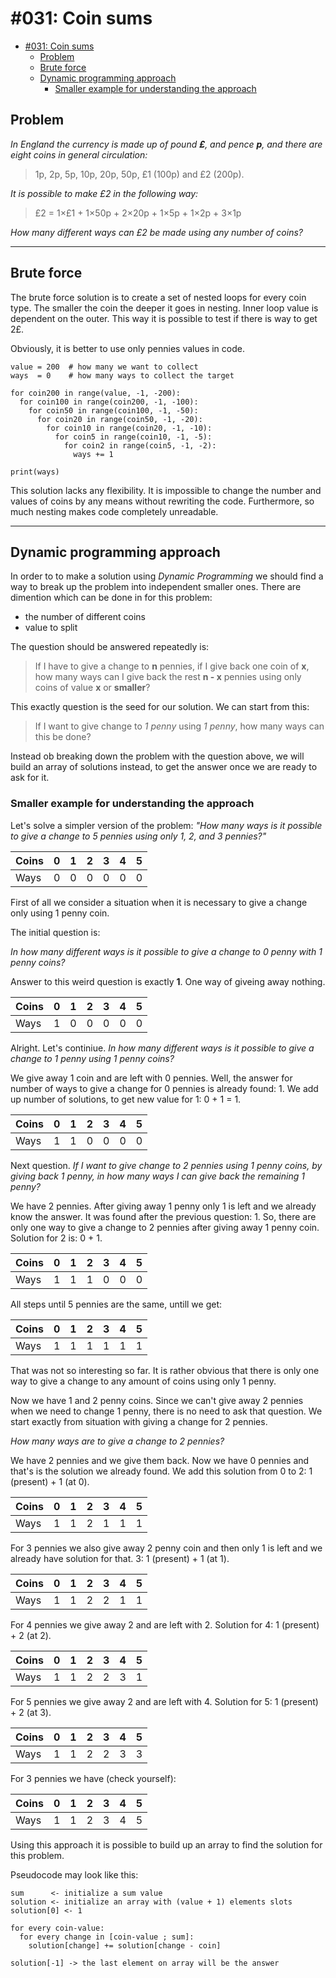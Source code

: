 # #031: Coin sums

- [#031: Coin sums](#031-coin-sums)
  - [Problem](#problem)
  - [Brute force](#brute-force)
  - [Dynamic programming approach](#dynamic-programming-approach)
    - [Smaller example for understanding the approach](#smaller-example-for-understanding-the-approach)

## Problem

*In England the currency is made up of pound **£**, and pence **p**, and there are eight coins in general circulation:*

> 1p, 2p, 5p, 10p, 20p, 50p, £1 (100p) and £2 (200p).

*It is possible to make £2 in the following way:*

> £2 = 1×£1 + 1×50p + 2×20p + 1×5p + 1×2p + 3×1p

*How many different ways can £2 be made using any number of coins?*

---

## Brute force

The brute force solution is to create a set of nested loops for every coin type. The smaller the coin the deeper it goes in nesting. Inner loop value is dependent on the outer. This way it is possible to test if there is way to get 2£.

Obviously, it is better to use only pennies values in code.

```
value = 200  # how many we want to collect
ways  = 0    # how many ways to collect the target

for coin200 in range(value, -1, -200):
  for coin100 in range(coin200, -1, -100):
    for coin50 in range(coin100, -1, -50):
      for coin20 in range(coin50, -1, -20):
        for coin10 in range(coin20, -1, -10):
          for coin5 in range(coin10, -1, -5):
            for coin2 in range(coin5, -1, -2):
              ways += 1

print(ways)
```

This solution lacks any flexibility. It is impossible to change the number and values of coins by any means without rewriting the code. Furthermore, so much nesting makes code completely unreadable.

---

## Dynamic programming approach

In order to to make a solution using *Dynamic Programming* we should find a way to break up the problem into independent smaller ones. There are dimention which can be done in for this problem:

- the number of different coins
- value to split

The question should be answered repeatedly is:

> If I have to give a change to **n** pennies, if I give back one coin of **x**, how many ways can I give back the rest **n - x** pennies using only coins of value **x** or **smaller**?

This exactly question is the seed for our solution. We can start from this:

> If I want to give change to *1 penny* using *1 penny*, how many ways can this be done?

Instead ob breaking down the problem with the question above, we will build an array of solutions instead, to get the answer once we are ready to ask for it.

### Smaller example for understanding the approach

Let's solve a simpler version of the problem: *"How many ways is it possible to give a change to 5 pennies using only 1, 2, and 3 pennies?"*

<center>

| Coins | 0 | 1 | 2 | 3 | 4 | 5 |
| ----- |---|---|---|---|---|---|
| Ways  | 0 | 0 | 0 | 0 | 0 | 0 |

</center>

First of all we consider a situation when it is necessary to give a change only using 1 penny coin. 

The initial question is:

*In how many different ways is it possible to give a change to 0 penny with 1 penny coins?*

Answer to this weird question is exactly **1**. One way of giveing away nothing.

<center>

| Coins | 0 | 1 | 2 | 3 | 4 | 5 |
| ----- |---|---|---|---|---|---|
| Ways  | 1 | 0 | 0 | 0 | 0 | 0 |

</center>

Alright. Let's continiue. *In how many different ways is it possible to give a change to 1 penny using 1 penny coins?*

We give away 1 coin and are left with 0 pennies. Well, the answer for number of ways to give a change for 0 pennies is already found: 1. We add up number of solutions, to get new value for 1: 0 + 1 = 1.

<center>

| Coins | 0 | 1 | 2 | 3 | 4 | 5 |
| ----- |---|---|---|---|---|---|
| Ways  | 1 | 1 | 0 | 0 | 0 | 0 |

</center>

Next question. *If I want to give change to 2 pennies using 1 penny coins, by giving back 1 penny, in how many ways I can give back the remaining 1 penny?*

We have 2 pennies. After giving away 1 penny only 1 is left and we already know the answer. It was found after the previous question: 1. So, there are only one way to give a change to 2 pennies after giving away 1 penny coin. Solution for 2 is: 0 + 1.

<center>

| Coins | 0 | 1 | 2 | 3 | 4 | 5 |
| ----- |---|---|---|---|---|---|
| Ways  | 1 | 1 | 1 | 0 | 0 | 0 |

</center>

All steps until 5 pennies are the same, untill we get:

<center>

| Coins | 0 | 1 | 2 | 3 | 4 | 5 |
| ----- |---|---|---|---|---|---|
| Ways  | 1 | 1 | 1 | 1 | 1 | 1 |

</center>

That was not so interesting so far. It is rather obvious that there is only one way to give a change to any amount of coins using only 1 penny.

Now we have 1 and 2 penny coins.
Since we can't give away 2 pennies when we need to change 1 penny, there is no need to ask that question. We start exactly from situation with giving a change for 2 pennies.

*How many ways are to give a change to 2 pennies?*

We have 2 pennies and we give them back. Now we have 0 pennies and that's is the solution we already found. We add this solution from 0 to 2: 1 (present) + 1 (at 0).
 
<center>

| Coins | 0 | 1 | 2 | 3 | 4 | 5 |
| ----- |---|---|---|---|---|---|
| Ways  | 1 | 1 | 2 | 1 | 1 | 1 |

</center>

For 3 pennies we also give away 2 penny coin and then only 1 is left and we already have solution for that. 3: 1 (present) + 1 (at 1).

<center>

| Coins | 0 | 1 | 2 | 3 | 4 | 5 |
| ----- |---|---|---|---|---|---|
| Ways  | 1 | 1 | 2 | 2 | 1 | 1 |

</center>

For 4 pennies we give away 2 and are left with 2. Solution for 4: 1 (present) + 2 (at 2).

<center>

| Coins | 0 | 1 | 2 | 3 | 4 | 5 |
| ----- |---|---|---|---|---|---|
| Ways  | 1 | 1 | 2 | 2 | 3 | 1 |

</center>

For 5 pennies we give away 2 and are left with 4. Solution for 5: 1 (present) + 2 (at 3).

<center>

| Coins | 0 | 1 | 2 | 3 | 4 | 5 |
| ----- |---|---|---|---|---|---|
| Ways  | 1 | 1 | 2 | 2 | 3 | 3 |

</center>

For 3 pennies we have (check yourself):

<center>

| Coins | 0 | 1 | 2 | 3 | 4 | 5 |
| ----- |---|---|---|---|---|---|
| Ways  | 1 | 1 | 2 | 3 | 4 | 5 |

</center>

Using this approach it is possible to build up an array to find the solution for this problem. 

Pseudocode may look like this:

```
sum      <- initialize a sum value
solution <- initialize an array with (value + 1) elements slots
solution[0] <- 1

for every coin-value:
  for every change in [coin-value ; sum]:
    solution[change] += solution[change - coin]

solution[-1] -> the last element on array will be the answer

```